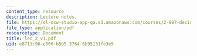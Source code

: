 ```yaml
---
content_type: resource
description: Lecture notes.
file: https://ol-ocw-studio-app-qa.s3.amazonaws.com/courses/2-997-decision-making-in-large-scale-systems-spring-2004/e8711c96c560b5b537646b95131fe3e5_lec_2_v1.pdf
file_type: application/pdf
resourcetype: Document
title: lec_2_v1.pdf
uid: e8711c96-c560-b5b5-3764-6b95131fe3e5
---
```

